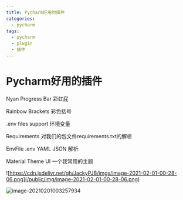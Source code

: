 ```yaml
---
title: Pycharm好用的插件
categories:
  - pycharm
tags:
  - pycharm
  - plugin
  - 插件
---
```


# Pycharm好用的插件

Nyan Progress Bar 彩虹屁

Rainbow Brackets 彩色括号

.env files support 环境变量

Requirements 对我们的包文件requirements.txt的解析

EnvFile .env YAML JSON 解析

Material Theme UI 一个我常用的主题

![https://cdn.jsdelivr.net/gh/JackyPJB/imgs/image-2021-02-01-00-28-06.png](/public/img/image-2021-02-01-00-28-06.png)

![image-20210201003257934](https://cdn.jsdelivr.net/gh/JackyPJB/imgs/image-2021-02-01-00-32-58.png)





